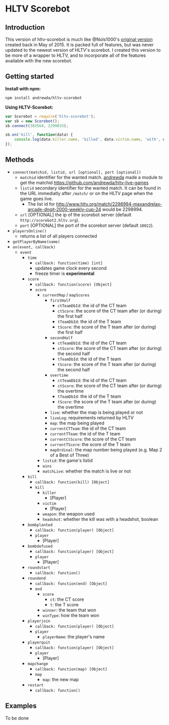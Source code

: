 # HLTV Scorebot

## Introduction

This version of hltv-scorebot is much like @Nols1000's [original version](https://github.com/Nols1000/hltv-scorebot) created back in May of 2015. It is packed full of features, but was never updated to the newest version of HLTV's scorebot. I created this version to be more of a wrapper to HLTV, and to incorporate all of the features available with the new scorebot.

## Getting started

**Install with npm:**
```
npm install andrewda/hltv-scorebot
```

**Using HLTV-Scorebot:**
```javascript
var Scorebot = require('hltv-scorebot');
var sb = new Scorebot();
sb.connect(383564, 2299033);

sb.on('kill', function(data) {
    console.log(data.killer.name, 'killed', data.victim.name, 'with', data.weapon, data.headshot ? '(headshot)' : '');
});
```

## Methods

- `connect(matchid, listid, url [optional], port [optional])`
    - `matchid` identifier for the wanted match. [andrewda](https://github.com/andrewda) made a module to get the matchid <https://github.com/andrewda/hltv-live-games>
    - `listid` secondary identifier for the wanted match. It can be found in the URL immediatly after `/match/` or on the HLTV page when the game goes live.
       - The list id for http://www.hltv.org/match/2298994-maxandrelax-arcade-dngit-2000-weekly-cup-24 would be 2298994.
    - `url` [OPTIONAL] the ip of the scorebot server (default `http://scorebot2.hltv.org`).
    - `port` [OPTIONAL] the port of the scorebot server (default `10022`).
- `playersOnline()`
    - returns a list of all players connected
- `getPlayerByName(name)`
- `on(event, callback)`
    - `event`
       - `time`
          - `callback: function(time) [int]`
          - updates game clock every second 
          - freeze timer is **experimental**
       - `score`
          - `callback: function(score) [Object]`
          - `score`
             - `currentMap` / `mapScores`
                - `firstHalf`
                   - `ctTeamDbId`: the id of the CT team
                   - `ctScore`: the score of the CT team after (or during) the first half
                   - `tTeamDbId`: the id of the T team
                   - `tScore`: the score of the T team after (or during) the first half
                - `secondHalf`
                   - `ctTeamDbId`: the id of the CT team
                   - `ctScore`: the score of the CT team after (or during) the second half
                   - `tTeamDbId`: the id of the T team
                   - `tScore`: the score of the T team after (or during) the second half
                - `overtime`
                   - `ctTeamDbId`: the id of the CT team
                   - `ctScore`: the score of the CT team after (or during) the overtime
                   - `tTeamDbId`: the id of the T team
                   - `tScore`: the score of the T team after (or during) the overtime
                - `live`: whether the map is being played or not
                - `liveLog`: requirements returned by HLTV
                - `map`: the map being played
                - `currentCTTeam`: the id of the CT team
                - `currentTTeam`: the id of the T team
                - `currentCtScore`: the score of the CT team
                - `currentTScore`: the score of the T team
                - `mapOrdinal`: the map number being played (e.g. Map 2 of a Best of Three)
             - `listid`: the game's listid
             - `wins`
             - `matchLive`: whether the match is live or not
       - `kill`
          - `callback: function(kill) [Object]`
          - `kill`
             - `killer`
                - [Player]
             - `victim`
                - [Player]
             - `weapon`: the weapon used
             - `headshot`: whether the kill was with a headshot, boolean
       - `bombplanted`
          - `callback: function(player) [Object]`
          - `player`
             - [Player]
       - `bombdefused`
          - `callback: function(player) [Object]`
          - `player`
             - [Player]
       - `roundstart`
          - `callback: function()`
       - `roundend`
          - `callback: function(end) [Object]`
          - `end`
             - `score`
                - `ct`: the CT score
                - `t`: the T score
             -  `winner`: the team that won
             -  `winType`: how the team won
       - `playerjoin`
          - `callback: function(player) [Object]`
          - `player`
             - `playerName`: the player's name
       - `playerquit`
          - `callback: function(player) [Object]`
          - `player`
             - [Player]
       - `mapchange`
          - `callback: function(map) [Object]`
          - `map`
             - `map`: the new map
       - `restart`
          - `callback: function()`


## Examples

To be done
